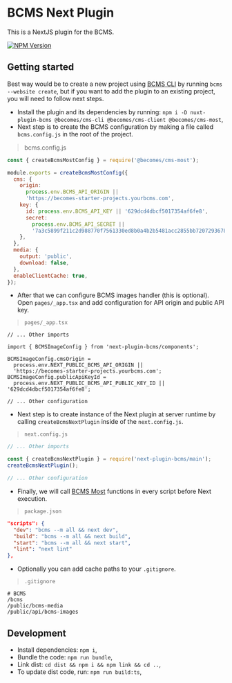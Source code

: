 # BCMS Next Plugin

This is a NextJS plugin for the BCMS.

[![NPM Version][npm-image]][npm-url]

[npm-image]: https://img.shields.io/npm/v/next-plugin-bcms.svg
[npm-url]: https://npmjs.org/package/next-plugin-bcms

## Getting started

Best way would be to create a new project using [BCMS CLI](https://github.com/becomesco/cms-cli) by running `bcms --website create`, but if you want to add the plugin to an existing project, you will need to follow next steps.

- Install the plugin and its dependencies by running: `npm i -D nuxt-plugin-bcms @becomes/cms-cli @becomes/cms-client @becomes/cms-most`,
- Next step is to create the BCMS configuration by making a file called `bcms.config.js` in the root of the project.

> bcms.config.js

```js
const { createBcmsMostConfig } = require('@becomes/cms-most');

module.exports = createBcmsMostConfig({
  cms: {
    origin:
      process.env.BCMS_API_ORIGIN ||
      'https://becomes-starter-projects.yourbcms.com',
    key: {
      id: process.env.BCMS_API_KEY || '629dcd4dbcf5017354af6fe8',
      secret:
        process.env.BCMS_API_SECRET ||
        '7a3c5899f211c2d988770f7561330ed8b0a4b2b5481acc2855bb720729367896',
    },
  },
  media: {
    output: 'public',
    download: false,
  },
  enableClientCache: true,
});
```

- After that we can configure BCMS images handler (this is optional). Open `pages/_app.tsx` and add configuration for API origin and public API key.

> `pages/_app.tsx`

```tsx
// ... Other imports

import { BCMSImageConfig } from 'next-plugin-bcms/components';

BCMSImageConfig.cmsOrigin =
  process.env.NEXT_PUBLIC_BCMS_API_ORIGIN ||
  'https://becomes-starter-projects.yourbcms.com';
BCMSImageConfig.publicApiKeyId =
  process.env.NEXT_PUBLIC_BCMS_API_PUBLIC_KEY_ID || '629dcd4dbcf5017354af6fe8';

// ... Other configuration
```

- Next step is to create instance of the Next plugin at server runtime by calling `createBcmsNextPlugin` inside of the `next.config.js`.

> `next.config.js`

```js
// ... Other imports

const { createBcmsNextPlugin } = require('next-plugin-bcms/main');
createBcmsNextPlugin();

// ... Other configuration
```

- Finally, we will call [BCMS Most](https://github.com/becomesc/cms-most) functions in every script before Next execution.

> `package.json`

```json
"scripts": {
  "dev": "bcms --m all && next dev",
  "build": "bcms --m all && next build",
  "start": "bcms --m all && next start",
  "lint": "next lint"
},
```

- Optionally you can add cache paths to your `.gitignore`.

> `.gitignore`

```text
# BCMS
/bcms
/public/bcms-media
/public/api/bcms-images
```

## Development

- Install dependencies: `npm i`,
- Bundle the code: `npm run bundle`,
- Link dist: `cd dist && npm i && npm link && cd ..`,
- To update dist code, run: `npm run build:ts`,

